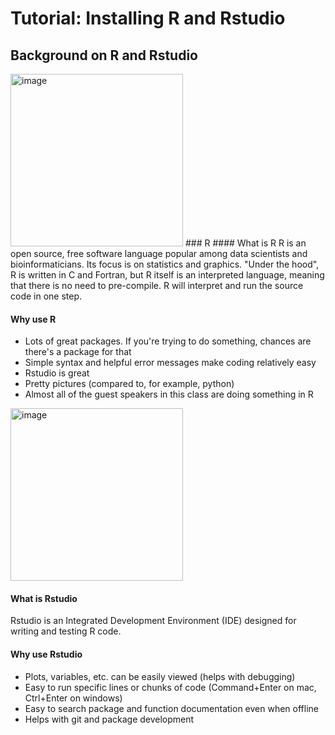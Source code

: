 # Tutorial: Installing R and Rstudio

## Background on R and Rstudio

<img width="276" alt="image" src="https://en.wikipedia.org/wiki/R_%28programming_language%29#/media/File:R_logo.svg">
### R
#### What is R
R is an open source, free software language popular among data scientists and bioinformaticians. Its focus is on statistics and graphics.
"Under the hood", R is written in C and Fortran, but R itself is an interpreted language, meaning that there is no need to pre-compile. R will interpret and run the source code in one step.

#### Why use R
- Lots of great packages. If you're trying to do something, chances are there's a package for that
- Simple syntax and helpful error messages make coding relatively easy
- Rstudio is great
- Pretty pictures (compared to, for example, python)
- Almost all of the guest speakers in this class are doing something in R

<img width="276" alt="image" src="https://www.rstudio.com/wp-content/uploads/2018/10/RStudio-Logo-Flat.png">

#### What is Rstudio
Rstudio is an Integrated Development Environment (IDE) designed for writing and testing R code. 

#### Why use Rstudio
- Plots, variables, etc. can be easily viewed (helps with debugging)
- Easy to run specific lines or chunks of code (Command+Enter on mac, Ctrl+Enter on windows)
- Easy to search package and function documentation even when offline
- Helps with git and package development
